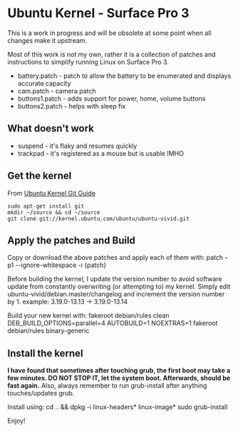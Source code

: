 # Ubuntu Kernel - Surface Pro 3
This is a work in progress and will be obsolete at some point when all changes make it upstream.

Most of this work is not my own, rather it is a collection of patches and instructions to simplify running Linux on Surface Pro 3.

- battery.patch - patch to allow the battery to be enumerated and displays accurate capacity
- cam.patch - camera patch
- buttons1.patch - adds support for power, home, volume buttons
- buttons2.patch - helps with sleep fix

## What doesn't work
* suspend - it's flaky and resumes quickly
* trackpad - it's registered as a mouse but is usable IMHO

## Get the kernel
From [Ubuntu Kernel Git Guide](https://wiki.ubuntu.com/Kernel/Dev/KernelGitGuide?action=show&redirect=KernelTeam%2FKernelGitGuide)

```
sudo apt-get install git
mkdir ~/source && cd ~/source
git clone git://kernel.ubuntu.com/ubuntu/ubuntu-vivid.git
```

## Apply the patches and Build
Copy or download the above patches and apply each of them with:
    patch -p1 --ignore-whitespace -i {patch}

Before building the kernel, I update the version number to avoid software update from constantly overwriting (or attempting to) my kernel.  Simply edit ubuntu-vivid/debian.master/changelog and increment the version number by 1.
    example: 3.19.0-13.13 -> 3.19.0-13.14

Build your new kernel with:
    fakeroot debian/rules clean
    DEB_BUILD_OPTIONS=parallel=4 AUTOBUILD=1 NOEXTRAS=1 fakeroot debian/rules binary-generic

## Install the kernel
**I have found that sometimes after touching grub, the first boot may take a few minutes.  DO NOT STOP IT, let the system boot.  Afterwards, should be fast again.**
Also, always remember to run grub-install after anything touches/updates grub.

Install using:
    cd .. && dpkg -i linux-headers* linux-image*
    sudo grub-install

Enjoy!
